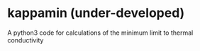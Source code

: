 # kappamin (under-developed)
A python3 code for calculations of the minimum limit to thermal conductivity
